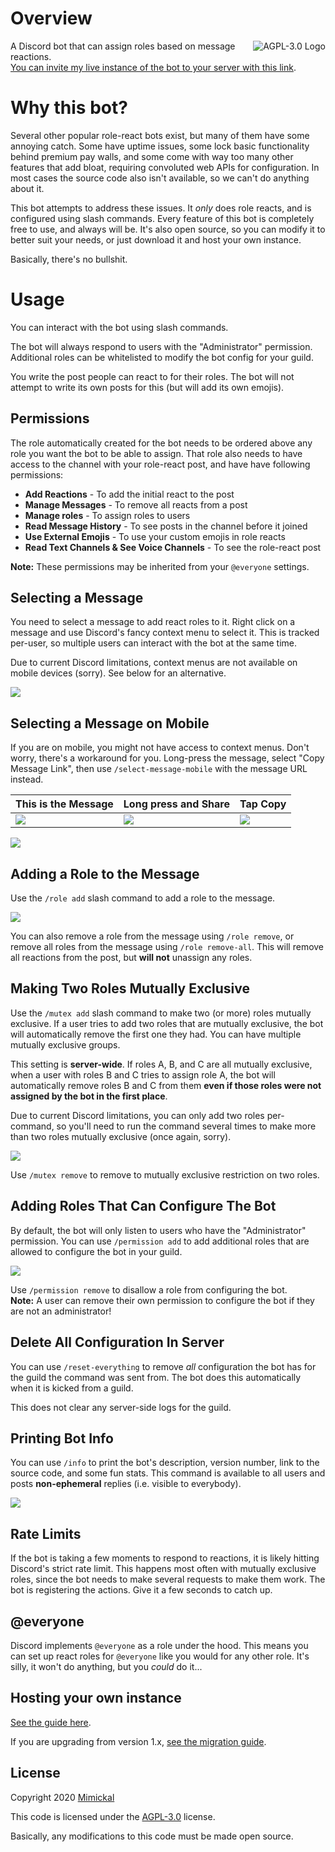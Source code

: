 # Overview

<a href="LICENSE.md"><img align="right" alt="AGPL-3.0 Logo"
src="https://www.gnu.org/graphics/agplv3-155x51.png">
</a>

A Discord bot that can assign roles based on message reactions.<br/>
[You can invite my live instance of the bot to your server with this link](
https://discord.com/oauth2/authorize?client_id=692585944934514738&scope=bot&permissions=335881280
).

# Why this bot?
Several other popular role-react bots exist, but many of them have some annoying
catch. Some have uptime issues, some lock basic functionality behind premium pay
walls, and some come with way too many other features that add bloat, requiring
convoluted web APIs for configuration. In most cases the source code also isn't
available, so we can't do anything about it.

This bot attempts to address these issues. It _only_ does role reacts, and is
configured using slash commands. Every feature of this bot is completely free to
use, and always will be. It's also open source, so you can modify it to better
suit your needs, or just download it and host your own instance.

Basically, there's no bullshit.

# Usage
You can interact with the bot using slash commands.

The bot will always respond to users with the "Administrator" permission.
Additional roles can be whitelisted to modify the bot config for your guild.

You write the post people can react to for their roles. The bot will not attempt
to write its own posts for this (but will add its own emojis).

## Permissions
The role automatically created for the bot needs to be ordered above any role
you want the bot to be able to assign. That role also needs to have access to
the channel with your role-react post, and have have following permissions:
* **Add Reactions** - To add the initial react to the post
* **Manage Messages** - To remove all reacts from a post
* **Manage roles** - To assign roles to users
* **Read Message History** - To see posts in the channel before it joined
* **Use External Emojis** - To use your custom emojis in role reacts
* **Read Text Channels & See Voice Channels** - To see the role-react post

**Note:** These permissions may be inherited from your `@everyone` settings.

## Selecting a Message
You need to select a message to add react roles to it. Right click on a message
and use Discord's fancy context menu to select it. This is tracked per-user, so
multiple users can interact with the bot at the same time.

Due to current Discord limitations, context menus are not available on mobile
devices (sorry). See below for an alternative.

![](docs/select.png)

## Selecting a Message on Mobile
If you are on mobile, you might not have access to context menus. Don't worry,
there's a workaround for you. Long-press the message, select
"Copy Message Link", then use `/select-message-mobile` with the message URL
instead.

| This is the Message       | Long press and Share      | Tap Copy                  |
|---------------------------|---------------------------|---------------------------|
|![](docs/mobileselect1.png)|![](docs/mobileselect2.png)|![](docs/mobileselect3.png)|

![](docs/mobileselect4.png)

## Adding a Role to the Message
Use the `/role add` slash command to add a role to the message.

![](docs/roleadd.png)

You can also remove a role from the message using `/role remove`, or remove
all roles from the message using `/role remove-all`. This will remove all
reactions from the post, but **will not** unassign any roles.

## Making Two Roles Mutually Exclusive
Use the `/mutex add` slash command to make two (or more) roles mutually
exclusive. If a user tries to add two roles that are mutually exclusive, the bot
will automatically remove the first one they had. You can have multiple mutually
exclusive groups.

This setting is **server-wide**. If roles A, B, and C are all mutually
exclusive, when a user with roles B and C tries to assign role A, the bot will
automatically remove roles B and C from them **even if those roles were not
assigned by the bot in the first place**.

Due to current Discord limitations, you can only add two roles per-command, so
you'll need to run the command several times to make more than two roles
mutually exclusive (once again, sorry).

![](docs/mutexadd.png)

Use `/mutex remove` to remove to mutually exclusive restriction on two roles.

## Adding Roles That Can Configure The Bot
By default, the bot will only listen to users who have the "Administrator"
permission. You can use `/permission add` to add additional roles that are
allowed to configure the bot in your guild.

![](docs/permadd.png)

Use `/permission remove` to disallow a role from configuring the bot.<br/>
**Note:** A user can remove their own permission to configure the bot if they
are not an administrator!

## Delete All Configuration In Server
You can use `/reset-everything` to remove *all* configuration the bot has for
the guild the command was sent from. The bot does this automatically when it is
kicked from a guild.

This does not clear any server-side logs for the guild.

## Printing Bot Info
You can use `/info` to print the bot's description, version number, link to the
source code, and some fun stats. This command is available to all users and
posts **non-ephemeral** replies (i.e. visible to everybody).

![](docs/info.png)

## Rate Limits
If the bot is taking a few moments to respond to reactions, it is likely hitting
Discord's strict rate limit. This happens most often with mutually exclusive
roles, since the bot needs to make several requests to make them work. The bot
is registering the actions. Give it a few seconds to catch up.

## @everyone
Discord implements `@everyone` as a role under the hood. This means you can set
up react roles for `@everyone` like you would for any other role. It's silly, it
won't do anything, but you *could* do it...

## Hosting your own instance
[See the guide here](docs/hosting.md).

If you are upgrading from version 1.x, [see the migration guide](
docs/migrate.md).

## License
Copyright 2020 [Mimickal](https://github.com/Mimickal)

This code is licensed under the
[AGPL-3.0](https://www.gnu.org/licenses/agpl-3.0-standalone.html) license.

Basically, any modifications to this code must be made open source.

